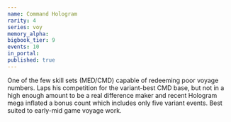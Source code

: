 ```yaml
---
name: Command Hologram
rarity: 4
series: voy
memory_alpha:
bigbook_tier: 9
events: 10
in_portal:
published: true
---
```


One of the few skill sets (MED/CMD) capable of redeeming poor voyage numbers. Laps his competition for the variant-best CMD base, but not in a high enough amount to be a real difference maker and recent Hologram mega inflated a bonus count which includes only five variant events. Best suited to early-mid game voyage work.
